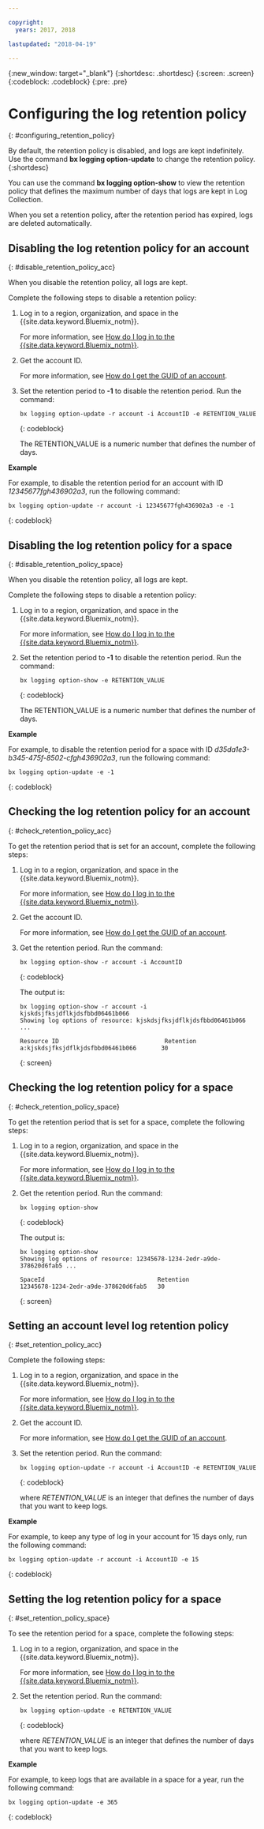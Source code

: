 ```yaml
---

copyright:
  years: 2017, 2018

lastupdated: "2018-04-19"

---
```


{:new_window: target="_blank"}
{:shortdesc: .shortdesc}
{:screen: .screen}
{:codeblock: .codeblock}
{:pre: .pre}

# Configuring the log retention policy
{: #configuring_retention_policy}

By default, the retention policy is disabled, and logs are kept indefinitely. Use the command **bx logging option-update** to change the retention policy.
{:shortdesc}

You can use the command **bx logging option-show** to view the retention policy that defines the maximum number of days that logs are kept in Log Collection. 

When you set a retention policy, after the retention period has expired, logs are deleted automatically.


## Disabling the log retention policy for an account
{: #disable_retention_policy_acc}

When you disable the retention policy, all logs are kept. 

Complete the following steps to disable a retention policy:

1. Log in to a region, organization, and space in the {{site.data.keyword.Bluemix_notm}}. 

    For more information, see [How do I log in to the {{site.data.keyword.Bluemix_notm}}](/docs/services/CloudLogAnalysis/qa/cli_qa.html#login).
	
2. Get the account ID.

    For more information, see [How do I get the GUID of an account](/docs/services/CloudLogAnalysis/qa/cli_qa.html#account_guid).
    
3. Set the retention period to **-1** to disable the retention period. Run the command:

    ```
    bx logging option-update -r account -i AccountID -e RETENTION_VALUE
	```
    {: codeblock}
	
	The RETENTION_VALUE is a numeric number that defines the number of days.
    
**Example**
    
For example, to disable the retention period for an account with ID *12345677fgh436902a3*, run the following command:

```
bx logging option-update -r account -i 12345677fgh436902a3 -e -1
```
{: codeblock}


## Disabling the log retention policy for a space
{: #disable_retention_policy_space}

When you disable the retention policy, all logs are kept.  

Complete the following steps to disable a retention policy:

1. Log in to a region, organization, and space in the {{site.data.keyword.Bluemix_notm}}. 

    For more information, see [How do I log in to the {{site.data.keyword.Bluemix_notm}}](/docs/services/CloudLogAnalysis/qa/cli_qa.html#login).
    
2. Set the retention period to **-1** to disable the retention period. Run the command:

    ```
    bx logging option-show -e RETENTION_VALUE
	```
    {: codeblock}
	
	The RETENTION_VALUE is a numeric number that defines the number of days.
    
**Example**
    
For example, to disable the retention period for a space with ID *d35da1e3-b345-475f-8502-cfgh436902a3*, run the following command:

```
bx logging option-update -e -1
```
{: codeblock}


## Checking the log retention policy for an account
{: #check_retention_policy_acc}

To get the retention period that is set for an account, complete the following steps:

1. Log in to a region, organization, and space in the {{site.data.keyword.Bluemix_notm}}. 

    For more information, see [How do I log in to the {{site.data.keyword.Bluemix_notm}}](/docs/services/CloudLogAnalysis/qa/cli_qa.html#login).

2. Get the account ID.

    For more information, see [How do I get the GUID of an account](/docs/services/CloudLogAnalysis/qa/cli_qa.html#account_guid).
    
3. Get the retention period. Run the command:

    ```
    bx logging option-show -r account -i AccountID
    ```
    {: codeblock}

    The output is:

    ```
    bx logging option-show -r account -i kjskdsjfksjdflkjdsfbbd06461b066
    Showing log options of resource: kjskdsjfksjdflkjdsfbbd06461b066 ...

    Resource ID                              Retention   
    a:kjskdsjfksjdflkjdsfbbd06461b066       30   
	```
    {: screen}
	
## Checking the log retention policy for a space
{: #check_retention_policy_space}

To get the retention period that is set for a space, complete the following steps:

1. Log in to a region, organization, and space in the {{site.data.keyword.Bluemix_notm}}. 

    For more information, see [How do I log in to the {{site.data.keyword.Bluemix_notm}}](/docs/services/CloudLogAnalysis/qa/cli_qa.html#login).
    
2. Get the retention period. Run the command:

    ```
    bx logging option-show
    ```
    {: codeblock}

    The output is:

    ```
    bx logging option-show
    Showing log options of resource: 12345678-1234-2edr-a9de-378620d6fab5 ...

    SpaceId                                Retention   
    12345678-1234-2edr-a9de-378620d6fab5   30   
	```
    {: screen}
    


## Setting an account level log retention policy
{: #set_retention_policy_acc}

Complete the following steps:

1. Log in to a region, organization, and space in the {{site.data.keyword.Bluemix_notm}}. 

    For more information, see [How do I log in to the {{site.data.keyword.Bluemix_notm}}](/docs/services/CloudLogAnalysis/qa/cli_qa.html#login).

2. Get the account ID.

    For more information, see [How do I get the GUID of an account](/docs/services/CloudLogAnalysis/qa/cli_qa.html#account_guid).
    
3. Set the retention period. Run the command:

    ```
    bx logging option-update -r account -i AccountID -e RETENTION_VALUE
    ```
    {: codeblock}
    
    where *RETENTION_VALUE* is an integer that defines the number of days that you want to keep logs. 
    
    
**Example**
    
For example, to keep any type of log in your account for 15 days only, run the following command:

```
bx logging option-update -r account -i AccountID -e 15
```
{: codeblock}



## Setting the log retention policy for a space
{: #set_retention_policy_space}

To see the retention period for a space, complete the following steps:

1. Log in to a region, organization, and space in the {{site.data.keyword.Bluemix_notm}}. 

    For more information, see [How do I log in to the {{site.data.keyword.Bluemix_notm}}](/docs/services/CloudLogAnalysis/qa/cli_qa.html#login).
    
2. Set the retention period. Run the command:

    ```
    bx logging option-update -e RETENTION_VALUE
    ```
    {: codeblock}
    
    where *RETENTION_VALUE* is an integer that defines the number of days that you want to keep logs.
    
    
**Example**
    
For example, to keep logs that are available in a space for a year, run the following command:

```
bx logging option-update -e 365
```
{: codeblock}





